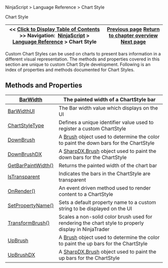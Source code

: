 ﻿
NinjaScript > Language Reference > Chart Style

Chart Style

| << [Click to Display Table of Contents](chart_style.md) >> **Navigation:**     [NinjaScript](ninjascript.md) > [Language Reference](language_reference_wip.md) > Chart Style | [Previous page](updatebar.md) [Return to chapter overview](language_reference_wip.md) [Next page](barwidth.md) |
| --- | --- |
Custom Chart Styles can be used on charts to present bars information in a different visual representation. The methods and properties covered in this section are unique to custom Chart Style development. Following is an index of properties and methods documented for Chart Styles.
 
## Methods and Properties

| [BarWidth](barwidth.md) | The painted width of a ChartStyle bar |
| --- | --- |
| [BarWidthUI](barwidthui.md) | The Bar width value which displays on the UI |
| [ChartStyleType](chartstyletype.md) | Defines a unique identifier value used to register a custom ChartStyle |
| [DownBrush](downbrush.md) | A [Brush](https://msdn.microsoft.com/en-us/library/system.windows.media.brush(v=vs.110).aspx) object used to determine the color to paint the down bars for the ChartStyle |
| [DownBrushDX](downbrushdx.md) | A [SharpDX.Brush](sharpdx_direct2d1_brush.md) object used to paint the down bars for the ChartStyle |
| [GetBarPaintWidth()](getbarpaintwidth.md) | Returns the painted width of the chart bar |
| [IsTransparent](istransparent.md) | Indicates the bars in the ChartStyle are transparent |
| [OnRender()](chartstyle_onrender.md) | An event driven method used to render content to a ChartStyle |
| [SetPropertyName()](setpropertyname.md) | Sets a default property name to a custom string to be displayed on the UI |
| [TransformBrush()](transformbrush.md) | Scales a non-solid color brush used for rendering the chart style to properly display in NinjaTrader |
| [UpBrush](upbrush.md) | A [Brush](https://msdn.microsoft.com/en-us/library/system.windows.media.brush(v=vs.110).aspx) object used to determine the color to paint the up bars for the ChartStyle |
| [UpBrushDX](upbrushdx.md) | A [SharpDX.Brush](sharpdx_direct2d1_brush.md) object used to paint the up bars for the ChartStyle |
